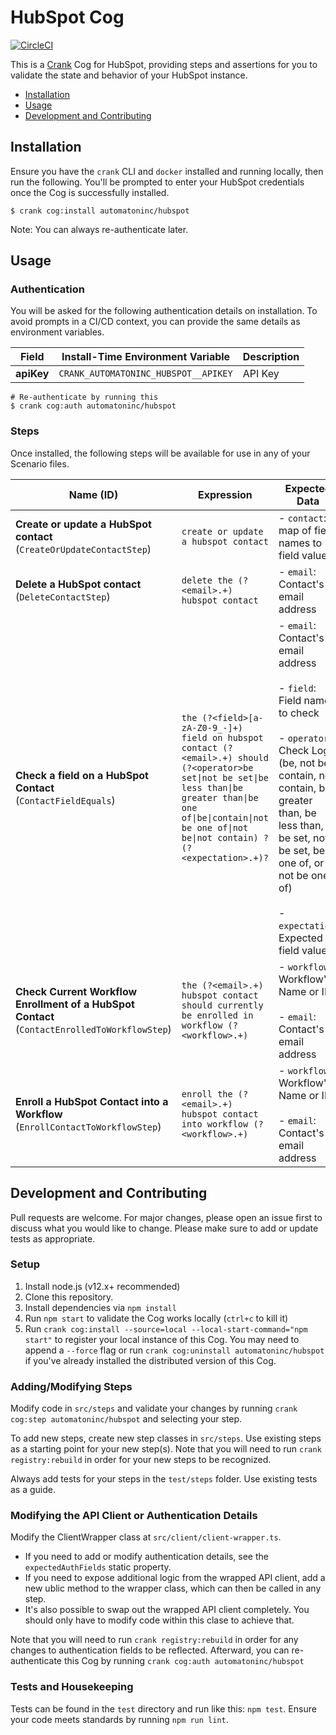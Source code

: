 # HubSpot Cog

[![CircleCI](https://circleci.com/gh/run-crank/cog-hubspot/tree/master.svg?style=svg)](https://circleci.com/gh/run-crank/cog-hubspot/tree/master)

This is a [Crank][what-is-crank] Cog for HubSpot, providing
steps and assertions for you to validate the state and behavior of your
HubSpot instance.

* [Installation](#installation)
* [Usage](#usage)
* [Development and Contributing](#development-and-contributing)

## Installation

Ensure you have the `crank` CLI and `docker` installed and running locally,
then run the following.  You'll be prompted to enter your HubSpot
credentials once the Cog is successfully installed.

```shell-session
$ crank cog:install automatoninc/hubspot
```

Note: You can always re-authenticate later.

## Usage

### Authentication
<!-- run `crank cog:readme automatoninc/hubspot` to update -->
<!-- authenticationDetails -->
You will be asked for the following authentication details on installation. To avoid prompts in a CI/CD context, you can provide the same details as environment variables.

| Field | Install-Time Environment Variable | Description |
| --- | --- | --- |
| **apiKey** | `CRANK_AUTOMATONINC_HUBSPOT__APIKEY` | API Key |

```shell-session
# Re-authenticate by running this
$ crank cog:auth automatoninc/hubspot
```
<!-- authenticationDetailsEnd -->

### Steps
Once installed, the following steps will be available for use in any of your
Scenario files.

<!-- run `crank cog:readme automatoninc/hubspot` to update -->
<!-- stepDetails -->
| Name (ID) | Expression | Expected Data |
| --- | --- | --- |
| **Create or update a HubSpot contact**<br>(`CreateOrUpdateContactStep`) | `create or update a hubspot contact` | - `contact`: A map of field names to field values |
| **Delete a HubSpot contact**<br>(`DeleteContactStep`) | `delete the (?<email>.+) hubspot contact` | - `email`: Contact's email address |
| **Check a field on a HubSpot Contact**<br>(`ContactFieldEquals`) | `the (?<field>[a-zA-Z0-9_-]+) field on hubspot contact (?<email>.+) should (?<operator>be set\|not be set\|be less than\|be greater than\|be one of\|be\|contain\|not be one of\|not be\|not contain) ?(?<expectation>.+)?` | - `email`: Contact's email address <br><br>- `field`: Field name to check <br><br>- `operator`: Check Logic (be, not be, contain, not contain, be greater than, be less than, be set, not be set, be one of, or not be one of) <br><br>- `expectation`: Expected field value |
| **Check Current Workflow Enrollment of a HubSpot Contact**<br>(`ContactEnrolledToWorkflowStep`) | `the (?<email>.+) hubspot contact should currently be enrolled in workflow (?<workflow>.+)` | - `workflow`: Workflow's Name or ID <br><br>- `email`: Contact's email address |
| **Enroll a HubSpot Contact into a Workflow**<br>(`EnrollContactToWorkflowStep`) | `enroll the (?<email>.+) hubspot contact into workflow (?<workflow>.+)` | - `workflow`: Workflow's Name or ID <br><br>- `email`: Contact's email address |
<!-- stepDetailsEnd -->

## Development and Contributing
Pull requests are welcome. For major changes, please open an issue first to
discuss what you would like to change. Please make sure to add or update tests
as appropriate.

### Setup

1. Install node.js (v12.x+ recommended)
2. Clone this repository.
3. Install dependencies via `npm install`
4. Run `npm start` to validate the Cog works locally (`ctrl+c` to kill it)
5. Run `crank cog:install --source=local --local-start-command="npm start"` to
   register your local instance of this Cog. You may need to append a `--force`
   flag or run `crank cog:uninstall automatoninc/hubspot` if you've already
   installed the distributed version of this Cog.

### Adding/Modifying Steps
Modify code in `src/steps` and validate your changes by running
`crank cog:step automatoninc/hubspot` and selecting your step.

To add new steps, create new step classes in `src/steps`. Use existing steps as
a starting point for your new step(s). Note that you will need to run
`crank registry:rebuild` in order for your new steps to be recognized.

Always add tests for your steps in the `test/steps` folder. Use existing tests
as a guide.

### Modifying the API Client or Authentication Details
Modify the ClientWrapper class at `src/client/client-wrapper.ts`.

- If you need to add or modify authentication details, see the
  `expectedAuthFields` static property.
- If you need to expose additional logic from the wrapped API client, add a new
  ublic method to the wrapper class, which can then be called in any step.
- It's also possible to swap out the wrapped API client completely. You should
  only have to modify code within this clase to achieve that.

Note that you will need to run `crank registry:rebuild` in order for any
changes to authentication fields to be reflected. Afterward, you can
re-authenticate this Cog by running `crank cog:auth automatoninc/hubspot`

### Tests and Housekeeping
Tests can be found in the `test` directory and run like this: `npm test`.
Ensure your code meets standards by running `npm run lint`.

[what-is-crank]: https://crank.run?utm_medium=readme&utm_source=automatoninc%2Fhubspot
